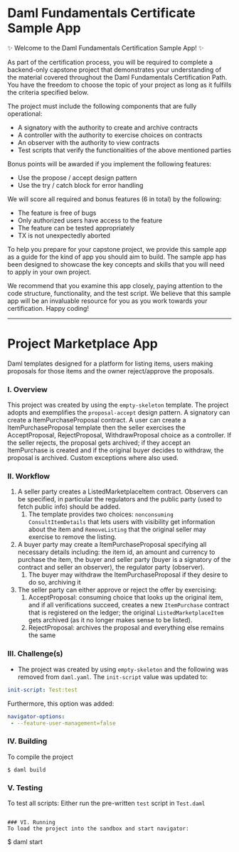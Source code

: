 # Daml Fundamentals Certificate Sample App

✨ Welcome to the Daml Fundamentals Certification Sample App! ✨

As part of the certification process, you will be required to complete a backend-only capstone project that demonstrates your understanding of the material covered throughout the Daml Fundamentals Certification Path. You have the freedom to choose the topic of your project as long as it fulfills the criteria specified below.

The project must include the following components that are fully operational:

+ A signatory with the authority to create and archive contracts
+ A controller with the authority to exercise choices on contracts
+ An observer with the authority to view contracts
+ Test scripts that verify the functionalities of the above mentioned parties

Bonus points will be awarded if you implement the following features:

+ Use the propose / accept design pattern
+ Use the try / catch block for error handling

We will score all required and bonus features (6 in total) by the following:

+ The feature is free of bugs
+ Only authorized users have access to the feature
+ The feature can be tested appropriately
+ TX is not unexpectedly aborted

To help you prepare for your capstone project, we provide this sample app as a guide for the kind of app you should aim to build. The sample app has been designed to showcase the key concepts and skills that you will need to apply in your own project.

We recommend that you examine this app closely, paying attention to the code structure, functionality, and the test script. We believe that this sample app will be an invaluable resource for you as you work towards your certification. Happy coding!

---

# Project Marketplace App
Daml templates designed for a platform for listing items, users making proposals for those items and the owner reject/approve the proposals.

### I. Overview 
This project was created by using the `empty-skeleton` template. The project adopts and exemplifies the `proposal-accept` design pattern. A signatory can create a ItemPurchaseProposal contract. A user can create a ItemPurchaseProposal template then the seller exercises the AcceptProposal, RejectProposal, WithdrawProposal choice as a controller. If the seller rejects, the proposal gets archived; if they accept an ItemPurchase is created and if the original buyer decides to withdraw, the proposal is archived.
Custom exceptions where also used.

### II. Workflow
1. A seller party creates a ListedMarketplaceItem contract. Observers can be specified, in particular the regulators and the public party (used to fetch public info) should be added.
    1. The template provides two choices: `nonconsuming ConsultItemDetails` that lets users with visibility get information about the item and `RemoveListing` that the original seller may exercise to remove the listing.
2. A buyer party may create a ItemPurchaseProposal specifying all necessary details including: the item id, an amount and currency to purchase the item, the buyer and seller party (buyer is a signatory of the contract and seller an observer), the regulator party (observer).
    1. The buyer may withdraw the ItemPurchaseProposal if they desire to do so, archiving it
3. The seller party can either approve or reject the offer by exercising:
    1. AcceptProposal: consuming choice that looks up the original item, and if all verifications succeed, creates a new `ItemPurchase` contract that is registered on the ledger; the original `ListedMarketplaceItem` gets archived (as it no longer makes sense to be listed).
    2. RejectProposal: archives the proposal and everything else remains the same


### III. Challenge(s)

* The project was created by using `empty-skeleton` and the following was removed from `daml.yaml`.
The `init-script` value was updated to:
```yaml
init-script: Test:test
```

Furthermore, this option was added:
```yaml
navigator-options:
 - --feature-user-management=false
```


### IV. Building
To compile the project
```
$ daml build
```

### V. Testing
To test all scripts:
Either run the pre-written `test` script in `Test.daml`
```

### VI. Running
To load the project into the sandbox and start navigator:
```
$ daml start
```

